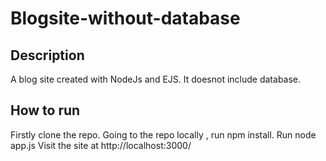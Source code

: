 # Blogsite-without-database

## Description
A blog site created with NodeJs and EJS. It doesnot include database.

## How to run
Firstly clone the repo.
Going to the repo locally , run npm install.
Run node app.js
Visit the site at http://localhost:3000/
